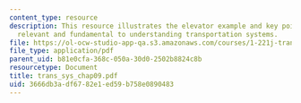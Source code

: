 ```yaml
---
content_type: resource
description: This resource illustrates the elevator example and key points which are
  relevant and fundamental to understanding transportation systems.
file: https://ol-ocw-studio-app-qa.s3.amazonaws.com/courses/1-221j-transportation-systems-fall-2004/3666db3adf6782e1ed59b758e0890483_trans_sys_chap09.pdf
file_type: application/pdf
parent_uid: b81e0cfa-368c-050a-30d0-2502b8824c8b
resourcetype: Document
title: trans_sys_chap09.pdf
uid: 3666db3a-df67-82e1-ed59-b758e0890483
---
```

